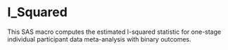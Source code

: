 # I_Squared

This SAS macro computes the estimated I-squared statistic for one-stage individual participant data meta-analysis with binary outcomes.
